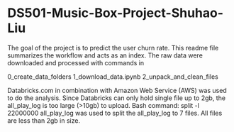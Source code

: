 # DS501-Music-Box-Project-Shuhao-Liu
The goal of the project is to predict the user churn rate. This readme file summarizes the workflow and acts as an index. 
The raw data were downloaded and processed with commands in 

0_create_data_folders
1_download_data.ipynb
2_unpack_and_clean_files

Databricks.com in combination with Amazon Web Service (AWS) was used to do the analysis. Since Databricks can only hold single file up to 2gb, the all_play_log is too large (>10gb) to upload. Bash command:
split -l 22000000 all_play_log 
was used to split the all_play_log to 7 files. All files are less than 2gb in size. 
